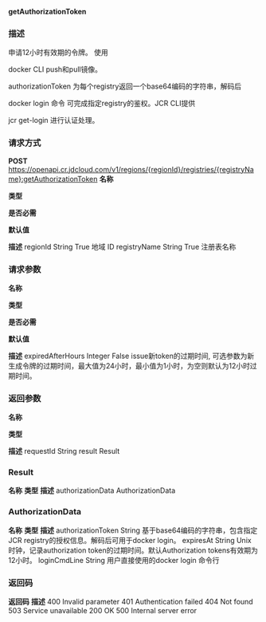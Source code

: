 **getAuthorizationToken**

### **描述**

申请12小时有效期的令牌。 使用

docker
CLI push和pull镜像。

authorizationToken
为每个registry返回一个base64编码的字符串，解码后

docker login
命令 可完成指定registry的鉴权。JCR CLI提供

jcr get-login
进行认证处理。

### **请求方式**

**POST** https://openapi.cr.jdcloud.com/v1/regions/{regionId}/registries/{registryName}:getAuthorizationToken
**名称**
 
**类型**
 
**是否必需**
 
**默认值**
 
**描述** regionId String True  地域 ID registryName String True  注册表名称

### **请求参数**

**名称**
 
**类型**
 
**是否必需**
 
**默认值**
 
**描述** expiredAfterHours Integer False  issue新token的过期时间, 可选参数为新生成令牌的过期时间，最大值为24小时，最小值为1小时，为空则默认为12小时过期时间。

### **返回参数**

**名称**
 
**类型**
 
**描述** requestId String result Result

### **Result**

**名称** **类型** **描述** authorizationData AuthorizationData

### **AuthorizationData**

**名称** **类型** **描述** authorizationToken String 基于base64编码的字符串，包含指定JCR registry的授权信息。解码后可用于docker login。 expiresAt String Unix 时钟，记录authorization token的过期时间。默认Authorization tokens有效期为12小时。 loginCmdLine String 用户直接使用的docker login 命令行

### **返回码**

**返回码** **描述** 400 Invalid parameter 401 Authentication failed 404 Not found 503 Service unavailable 200 OK 500 Internal server error